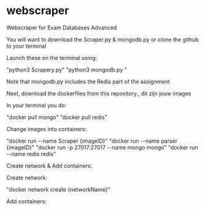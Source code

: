 # webscraper
Webscraper for Exam Databases Advanced

You will want to download the Scraper.py & mongodb.py or clone the github to your terminal

Launch these on the terminal using:

"python3 Scrapery.py"
"python3 mongodb.py "

Note that mongodb.py includes the Redis part of the assignment

Next, download the dockerfiles from this repository., dit zijn jouw images

In your terminal you do: 

"docker pull mongo"
"docker pull redis"

Change images into containers:

"docker run --name Scraper {imageID}"
"docker run --name parser {imageID}"
"docker run -p 27017:27017 --name mongo mongo"
"docker run --name redis redis"

Create network & Add containers:

Create network:

"docker network create {networkName}"

Add containers: 










